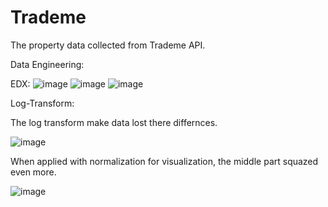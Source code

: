 # Trademe

The property data collected from Trademe API. 

Data Engineering:

EDX:
![image](https://github.com/user-attachments/assets/36727298-836d-49af-8960-5c41ea0b92ed)
![image](https://github.com/user-attachments/assets/cc557159-d178-4baf-9ffa-6b0f29260baf)
![image](https://github.com/user-attachments/assets/4091d278-8be9-421c-9d60-b0c98a015e9f)

Log-Transform:

The log transform make data lost there differnces.

![image](https://github.com/user-attachments/assets/65d8541f-4382-44cb-8e02-36c021e546b9)

When applied with normalization for visualization, the middle part squazed even more.

![image](https://github.com/user-attachments/assets/2dbf050c-7572-437a-8db0-ca21dfc1b48f)
